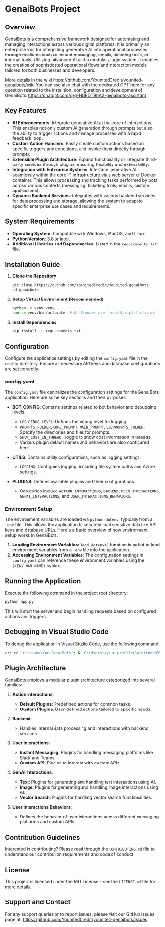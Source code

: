 
# GenaiBots Project

## Overview
GenaiBots is a comprehensive framework designed for automating and managing interactions across various digital platforms. It is primarily an enterprise tool for integrating generative AI into operational processes through mediums such as instant messaging, emails, ticketing tools, or internal tools. Utilizing advanced AI and a modular plugin system, it enables the creation of sophisticated operational flows and interaction models tailored for both businesses and developers.

More details in the wiki https://github.com/YounitedCredit/younited-genaibots/wiki
You can use also chat with the dedicated GPT here for any question related to the installtion, configuration and development of GenaiBots: https://chatgpt.com/g/g-HGEDT9hA2-genaibots-assistant

## Key Features
- **AI Enhancements**: Integrate generative AI at the core of interactions. This enables not only custom AI generation through prompts but also the ability to trigger actions and manage processes with a rapid feedback loop.
- **Custom Action Handlers**: Easily create custom actions based on specific triggers and conditions, and invoke them directly through prompts.
- **Extensible Plugin Architecture**: Expand functionality or integrate third-party services through plugins, ensuring flexibility and extensibility.
- **Integration with Enterprise Systems**: Interface generative AI seamlessly within the core IT infrastructure via a web server or Docker container. This allows processing and tracking tasks performed by bots across various contexts (messaging, ticketing tools, emails, custom applications).
- **Dynamic Backend Services**: Integrates with various backend services for data processing and storage, allowing the system to adapt to specific enterprise use cases and requirements.

## System Requirements
- **Operating System**: Compatible with Windows, MacOS, and Linux.
- **Python Version**: 3.8 or later.
- **Additional Libraries and Dependencies**: Listed in the `requirements.txt` file.

## Installation Guide
1. **Clone the Repository**
   ```bash
   git clone https://github.com/YounitedCredit/younited-genaibots
   cd genaibots
   ```
2. **Setup Virtual Environment (Recommended)**
   ```bash
   python -m venv venv
   source venv/bin/activate  # On Windows use `venv\Scripts\activate`
   ```
3. **Install Dependencies**
   ```bash
   pip install -r requirements.txt
   ```

## Configuration
Configure the application settings by editing the `config.yaml` file in the `config` directory. Ensure all necessary API keys and database configurations are set correctly.

### config.yaml
The `config.yaml` file centralizes the configuration settings for the GenaiBots application. Here are some key sections and their purposes:

- **BOT_CONFIG**: Contains settings related to bot behavior and debugging levels.
    - `LOG_DEBUG_LEVEL`: Defines the debug level for logging.
    - `PROMPTS_FOLDER`, `CORE_PROMPT`, `MAIN_PROMPT`, `SUBPROMPTS_FOLDER`: Specify the directories and files for prompts.
    - `SHOW_COST_IN_THREAD`: Toggle to show cost information in threads.
    - Various plugin default names and behaviors are also configured here.
  
- **UTILS**: Contains utility configurations, such as logging settings.
    - `LOGGING`: Configures logging, including file system paths and Azure settings.

- **PLUGINS**: Defines available plugins and their configurations.
    - Categories include `ACTION_INTERACTIONS`, `BACKEND`, `USER_INTERACTIONS`, `GENAI_INTERACTIONS`, and `USER_INTERACTIONS_BEHAVIORS`.

### Environment Setup
The environment variables are loaded via `python-dotenv`, typically from a `.env` file. This allows the application to securely load sensitive data like API keys and database URLs. Here's a basic overview of how environment setup works in GenaiBots:

1. **Loading Environment Variables**: `load_dotenv()` function is called to load environment variables from a `.env` file into the application.
2. **Accessing Environment Variables**: The configuration settings in `config.yaml` can reference these environment variables using the `$(ENV_VAR_NAME)` syntax.

## Running the Application
Execute the following command in the project root directory:
```bash
python app.py
```
This will start the server and begin handling requests based on configured actions and triggers.

## Debugging in Visual Studio Code
To debug the application in Visual Studio Code, use the following command:

```bash
c:; cd 'c:\repos\Yuc.GenaiBots'; & 'C:\Users\<your profile>\miniconda3\python.exe' 'c:\Users\<your profile>\.vscode\extensions\ms-python.debugpy-2024.6.0-win32-x64\bundled\libs\debugpy\adapter/../..\debugpy\launcher' '64580' '--' '-m' 'uvicorn' 'app:app' '--host' 'localhost' '--port' '7071' '--workers' '1'
```

## Plugin Architecture
GenaiBots employs a modular plugin architecture categorized into several families:

1. **Action Interactions**:
    - **Default Plugins**: Predefined actions for common tasks.
    - **Custom Plugins**: User-defined actions tailored to specific needs.

2. **Backend**:
    - Handles internal data processing and interactions with backend services.

3. **User Interactions**:
    - **Instant Messaging**: Plugins for handling messaging platforms like Slack and Teams.
    - **Custom API**: Plugins to interact with custom APIs.

4. **GenAI Interactions**:
    - **Text**: Plugins for generating and handling text interactions using AI.
    - **Image**: Plugins for generating and handling image interactions using AI.
    - **Vector Search**: Plugins for handling vector search functionalities.

5. **User Interactions Behaviors**:
    - Defines the behavior of user interactions across different messaging platforms and custom APIs.

## Contribution Guidelines
Interested in contributing? Please read through the `CONTRIBUTING.md` file to understand our contribution requirements and code of conduct.

## License
This project is licensed under the MIT License - see the `LICENSE.md` file for more details.

## Support and Contact
For any support queries or to report issues, please visit our GitHub Issues page at:
https://github.com/YounitedCredit/younited-genaibots/issues
